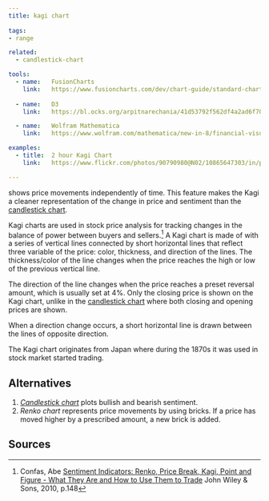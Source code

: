 ```yaml
---
title: kagi chart
  
tags:
- range

related:
  - candlestick-chart

tools:
  - name:   FusionCharts
    link:   https://www.fusioncharts.com/dev/chart-guide/standard-charts/kagi-chart
    
  - name:   D3
    link:   https://bl.ocks.org/arpitnarechania/41d53792f562df4a2ad6f704ef242af5

  - name:   Wolfram Mathematica
    link:   https://www.wolfram.com/mathematica/new-in-8/financial-visualization/kagichart.html

examples:
  - title:  2 hour Kagi Chart
    link:   https://www.flickr.com/photos/90790980@N02/10865647303/in/photolist-dRqmZN-hyahoB-9UXxeJ-fMUESf-Smfq2p-dS5PKT

---
```


shows price movements independently of time. This feature makes the Kagi a cleaner representation of the change in price and sentiment than the [candlestick chart](/candlestick-chart).

<!--more-->
Kagi charts are used in stock price analysis for tracking changes in the balance of power between buyers and sellers.[^confas]
A Kagi chart is made of with a series of vertical lines connected by short horizontal lines that reflect three variable of the price: color, thickness, and direction of the lines. The thickness/color of the line changes when the price reaches the high or low of the previous vertical line.

The direction of the line changes when the price reaches a preset reversal amount, which is usually set at 4%. Only the closing price is shown on the Kagi chart, unlike in the [candlestick chart](candlestick-chart) where both closing and opening prices are shown.

When a direction change occurs, a short horizontal line is drawn between the lines of opposite direction.

The Kagi chart originates from Japan where during the 1870s it was used in stock market started trading.

## Alternatives
1. [*Candlestick chart*](candlestick-chart) plots bullish and bearish sentiment.
2. *Renko chart*  represents price movements by using bricks. If a price has moved higher by a prescribed amount, a new brick is added.

## Sources
[^confas]: Confas, Abe [Sentiment Indicators: Renko, Price Break, Kagi, Point and Figure - What They Are and How to Use Them to Trade](https://books.google.com/books?id=9JZ6U7JZVyQC) John Wiley & Sons, 2010, p.148
